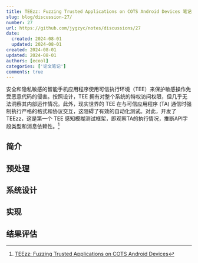 ```yaml
---
title: TEEzz: Fuzzing Trusted Applications on COTS Android Devices 笔记
slug: blog/discussion-27/
number: 27
url: https://github.com/jygzyc/notes/discussions/27
date:
  created: 2024-08-01
  updated: 2024-08-01
created: 2024-08-01
updated: 2024-08-01
authors: [ecool]
categories: ['论文笔记']
comments: true
---
```


<!-- note_teezz -->

安全和隐私敏感的智能手机应用程序使用可信执行环境（TEE）来保护敏感操作免受恶意代码的侵害。按照设计，TEE 拥有对整个系统的特权访问权限，但几乎无法洞察其内部运作情况。此外，现实世界的 TEE 在与可信应用程序 (TA) 通信时强制执行严格的格式和协议交互，这阻碍了有效的自动化测试。对此，开发了TEEzz，这是第一个 TEE 感知模糊测试框架，即观察TA的执行情况，推断API字段类型和消息依赖性。[^1]

<!-- more -->

## 简介



## 预处理



## 系统设计

## 实现

## 结果评估

[^1]: [TEEzz: Fuzzing Trusted Applications on COTS Android Devices](http://hexhive.epfl.ch/publications/files/23Oakland.pdf)
